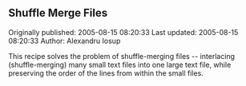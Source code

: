 ## Shuffle Merge Files 
Originally published: 2005-08-15 08:20:33 
Last updated: 2005-08-15 08:20:33 
Author: Alexandru Iosup 
 
This recipe solves the problem of shuffle-merging files -- interlacing (shuffle-merging) many small text files into one large text file, while preserving the order of the lines from within the small files.